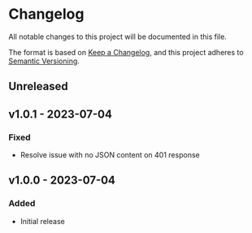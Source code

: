 # Changelog

All notable changes to this project will be documented in this file.

The format is based on [Keep a Changelog](https://keepachangelog.com), and this project adheres to [Semantic Versioning](https://semver.org).

## Unreleased

## v1.0.1 - 2023-07-04

### Fixed
- Resolve issue with no JSON content on 401 response

## v1.0.0 - 2023-07-04

### Added
- Initial release
